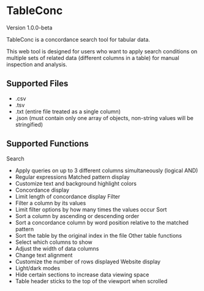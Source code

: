 # TableConc
Version 1.0.0-beta

TableConc is a concordance search tool for tabular data. 

This web tool is designed for users who want to apply search conditions on multiple sets of related data (different columns in a table) for manual inspection and analysis. 

## Supported Files
- .csv
- .tsv
- .txt (entire file treated as a single column)
- .json (must contain only one array of objects, non-string values will be stringified)

## Supported Functions
Search
- Apply queries on up to 3 different columns simultaneously (logical AND)
- Regular expressions
Matched pattern display
- Customize text and background highlight colors
- Concordance display
- Limit length of concordance display
Filter
- Filter a column by its values
- Limit filter options by how many times the values occur
Sort
- Sort a column by ascending or descending order
- Sort a concordance column by word position relative to the matched pattern
- Sort the table by the original index in the file
Other table functions
- Select which columns to show
- Adjust the width of data columns
- Change text alignment
- Customize the number of rows displayed
Website display
- Light/dark modes
- Hide certain sections to increase data viewing space
- Table header sticks to the top of the viewport when scrolled
